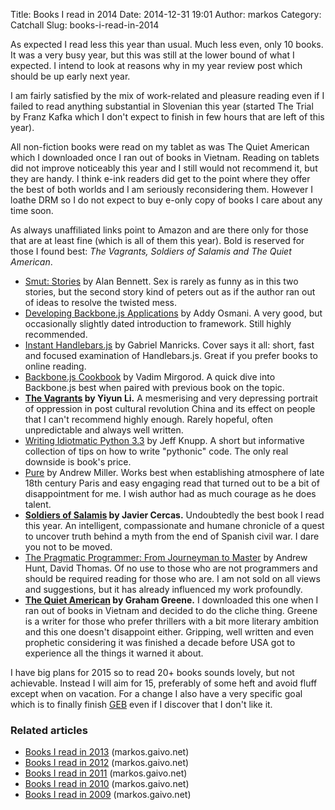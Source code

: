 Title: Books I read in 2014
Date: 2014-12-31 19:01
Author: markos
Category: Catchall
Slug: books-i-read-in-2014

As expected I read less this year than usual. Much less even, only 10
books. It was a very busy year, but this was still at the lower bound of
what I expected. I intend to look at reasons why in my year review post
which should be up early next year.

I am fairly satisfied by the mix of work-related and pleasure reading
even if I failed to read anything substantial in Slovenian this year
(started The Trial by Franz Kafka which I don't expect to finish in few
hours that are left of this year).

All non-fiction books were read on my tablet as was The Quiet American
which I downloaded once I ran out of books in Vietnam. Reading on
tablets did not improve noticeably this year and I still would not
recommend it, but they are handy. I think e-ink readers did get to the
point where they offer the best of both worlds and I am seriously
reconsidering them. However I loathe DRM so I do not expect to buy
e-only copy of books I care about any time soon.

As always unaffiliated links point to Amazon and are there only for
those that are at least fine (which is all of them this year). Bold is
reserved for those I found best: *The Vagrants, Soldiers of Salamis and
The Quiet American*.

-   [Smut:
    Stories](http://www.amazon.com/Smut-Stories-Alan-Bennett/dp/1250003164)
    by Alan Bennett. Sex is rarely as funny as in this two stories, but
    the second story kind of peters out as if the author ran out of
    ideas to resolve the twisted mess.
-   [Developing Backbone.js
    Applications](http://www.amazon.com/Developing-Backbone-js-Applications-Addy-Osmani/dp/1449328253/)
    by Addy Osmani. A very good, but occasionally slightly dated
    introduction to framework. Still highly recommended.
-   [Instant
    Handlebars.js](http://www.amazon.com/Instant-Handlebars-js-Gabriel-Manricks/dp/1783282657/)
    by Gabriel Manricks. Cover says it all: short, fast and focused
    examination of Handlebars.js. Great if you prefer books to online
    reading.
-   [Backbone.js
    Cookbook](http://www.amazon.com/Backbone-js-Cookbook-Vadim-Mirgorod/dp/1782162720/)
    by Vadim Mirgorod. A quick dive into Backbone.js best when paired
    with previous book on the topic.
-   **[The
    Vagrants](http://www.amazon.com/The-Vagrants-Novel-Yiyun-Li/dp/0812973348)
    by Yiyun Li.** A mesmerising and very depressing portrait of
    oppression in post cultural revolution China and its effect on
    people that I can't recommend highly enough. Rarely hopeful, often
    unpredictable and always well written.
-   [Writing Idiotmatic Python
    3.3](http://www.amazon.com/Writing-Idiomatic-Python-Jeff-Knupp/dp/1482374811/)
    by Jeff Knupp. A short but informative collection of tips on how to
    write "pythonic" code. The only real downside is book's price.
-   [Pure](http://www.amazon.com/Pure-Andrew-Miller-ebook/dp/B0052RMN1U/)
    by Andrew Miller. Works best when establishing atmosphere of late
    18th century Paris and easy engaging read that turned out to be a
    bit of disappointment for me. I wish author had as much courage as
    he does talent.
-   **[Soldiers of
    Salamis](http://www.amazon.com/Soldiers-Salamis-Javier-Cercas/dp/B00EBGKWB6)
    by Javier Cercas.** Undoubtedly the best book I read this year. An
    intelligent, compassionate and humane chronicle of a quest to
    uncover truth behind a myth from the end of Spanish civil war. I
    dare you not to be moved.
-   [The Pragmatic Programmer: From Journeyman to
    Master](http://www.amazon.com/Pragmatic-Programmer-Journeyman-Master/dp/020161622X/)
    by Andrew Hunt, David Thomas. Of no use to those who are not
    programmers and should be required reading for those who are. I am
    not sold on all views and suggestions, but it has already influenced
    my work profoundly.
-   **[The Quiet
    American](http://www.amazon.com/American-Penguin-Classics-Deluxe-Edition/dp/0143039024)
    by Graham Greene.** I downloaded this one when I ran out of books in
    Vietnam and decided to do the cliche thing. Greene is a writer for
    those who prefer thrillers with a bit more literary ambition and
    this one doesn't disappoint either. Gripping, well written and even
    prophetic considering it was finished a decade before USA got to
    experience all the things it warned it about.

I have big plans for 2015 so to read 20+ books sounds lovely, but not
achievable. Instead I will aim for 15, preferably of some heft and avoid
fluff except when on vacation. For a change I also have a very specific
goal which is to finally finish
[GEB](http://www.amazon.com/G%C3%B6del-Escher-Bach-Eternal-Golden/dp/0465026567)
even if I discover that I don't like it.

### Related articles

-   [Books I read in 2013](http://markos.gaivo.net/blog/?p=1189)
    (markos.gaivo.net)
-   [Books I read in 2012](http://markos.gaivo.net/blog/?p=1073)
    (markos.gaivo.net)
-   [Books I read in 2011](http://markos.gaivo.net/blog/?p=912)
    (markos.gaivo.net)
-   [Books I read in 2010](http://markos.gaivo.net/blog/?p=639)
    (markos.gaivo.net)
-   [Books I read in 2009](http://markos.gaivo.net/blog/?p=540)
    (markos.gaivo.net)


